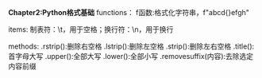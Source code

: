 **Chapter2:Python格式基础**
functions：
	f函数:格式化字符串，f"abcd{}efgh"

items:
	制表符：\t，用于空格；换行符：\n，用于换行

methods:
	.rstrip():删除右空格
	.lstrip():删除左空格
	.strip():删除左右空格
	.title():首字母大写
	.upper():全部大写
	.lower():全部小写
	.removesuffix(内容):去除选定内容前缀